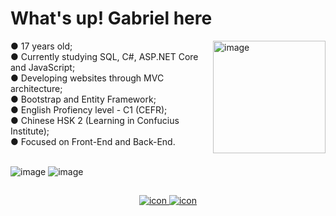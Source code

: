 <div>
  <h1> What's up! Gabriel here </h1>
</div>

<div>
  <img align="right" alt="image" height="180" width="180" src="https://media.giphy.com/media/c2CDTcHLscXaU5s1vK/giphy.gif">
</div>

<div>
  <a> ● 17 years old; </a> <br>
  <a> ● Currently studying SQL, C#, ASP.NET Core and JavaScript; </a> <br>
  <a> ● Developing websites through MVC architecture; </a> <br>
  <a> ● Bootstrap and Entity Framework;  </a> <br>
  <a> ● English Profiency level - C1 (CEFR);  </a> <br>
  <a> ● Chinese HSK 2 (Learning in Confucius Institute); </a> <br>
  <a> ● Focused on Front-End and Back-End. </a> <br>
</div>

##

<div>
  <a>
    <img align="center" alt="image" src="https://github-readme-stats.vercel.app/api?username=GabrielKnK"> 
  </a>
  <a> 
    <img align="center" alt="image" src="https://github-readme-stats.vercel.app/api/top-langs/?username=GabrielKnK&layout=compact"> 
  </a>
</div>

## 

<div align="center">
  <a href="https://github.com/GabrielKnK?tab=repositories"> <img alt="icon" src="https://img.shields.io/badge/GitHub-100000?style=for-the-badge&logo=github&logoColor=white"> </a>
  <a href="https://www.instagram.com/gabriel_knk98/"> <img alt="icon" src="https://img.shields.io/badge/Instagram-E4405F?style=for-the-badge&logo=instagram&logoColor=white"> </a>
</div>

